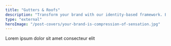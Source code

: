 ```yaml
---
title: "Gutters & Roofs"
description: "Transform your brand with our identity-based framework. Boost success, develop clear customer avatars, and navigate market complexities. Start now!"
type: "external"
heroImage: "/post-covers/your-brand-is-compression-of-sensation.jpg"
---
```



Lorem ipsum dolor sit amet consecteur elit